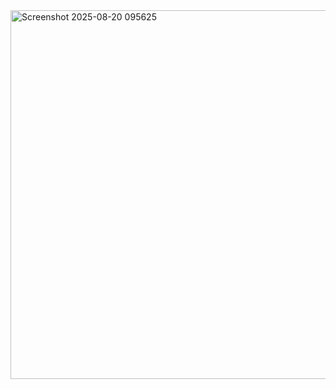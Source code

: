 <img width="1295" height="590" alt="Screenshot 2025-08-20 095625" src="https://github.com/user-attachments/assets/100c9696-ce22-4d04-b9e3-cbca427b19cf" />
